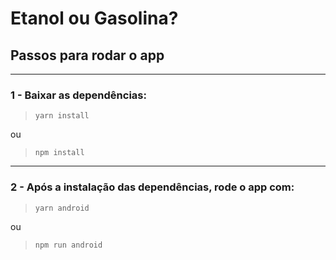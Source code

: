 # Etanol ou Gasolina?

## Passos para rodar o app

---

### 1 - Baixar as dependências:

> `yarn install`

ou

> `npm install`

---

### 2 - Após a instalação das dependências, rode o app com:

> `yarn android`

ou

> `npm run android`